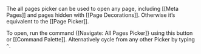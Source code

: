 The all pages picker can be used to open any page, including [[Meta Pages]] and pages hidden with [[Page Decorations]]. Otherwise it’s equivalent to the [[Page Picker]].

To open, run the command {[Navigate: All Pages Picker]} using this button or [[Command Palette]]. Alternatively cycle from any other Picker by typing `^`.
